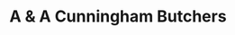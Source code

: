 ---
title: "A & A Cunningham Butchers"
url: /merthyr-tydfil/a-und-a-cunningham-butchers/
shop: Metzgerei
---